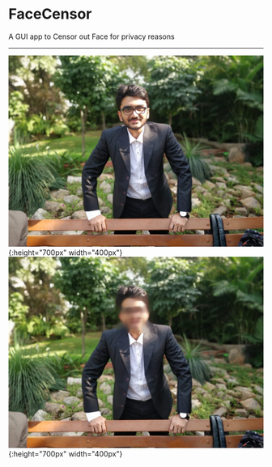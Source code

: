 # FaceCensor
A GUI app to Censor out Face for privacy reasons

-----------------------------------------------------------------
![img](https://github.com/Abrar-04/FaceCensor/blob/main/2.jpeg ) {:height="700px" width="400px"}
![img](https://github.com/Abrar-04/FaceCensor/blob/main/output/blurred.jpg ) {:height="700px" width="400px"}
